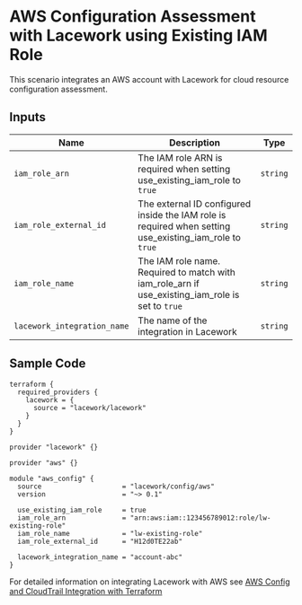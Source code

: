 # AWS Configuration Assessment with Lacework using Existing IAM Role

This scenario integrates an AWS account with Lacework for cloud resource configuration assessment.

## Inputs

| Name                        | Description                                                                                                        | Type     |
| --------------------------- | ------------------------------------------------------------------------------------------------------------------ | -------- |
| `iam_role_arn`              | The IAM role ARN is required when setting use_existing_iam_role to `true`                                          | `string` |
| `iam_role_external_id`      | The external ID configured inside the IAM role is required when setting use_existing_iam_role to `true`            | `string` |
| `iam_role_name`             | The IAM role name. Required to match with iam_role_arn if use_existing_iam_role is set to `true`                   | `string` |
| `lacework_integration_name` | The name of the integration in Lacework                                                                            | `string` |

## Sample Code

```hcl
terraform {
  required_providers {
    lacework = {
      source = "lacework/lacework"
    }
  }
}

provider "lacework" {}

provider "aws" {}

module "aws_config" {
  source                    = "lacework/config/aws"
  version                   = "~> 0.1"

  use_existing_iam_role     = true
  iam_role_arn              = "arn:aws:iam::123456789012:role/lw-existing-role"
  iam_role_name             = "lw-existing-role"
  iam_role_external_id      = "H12d0TE22ab"

  lacework_integration_name = "account-abc"
}
```

For detailed information on integrating Lacework with AWS see [AWS Config and CloudTrail Integration with Terraform](https://support.lacework.com/hc/en-us/articles/360057092034-AWS-Config-and-CloudTrail-Integration-with-Terraform)
